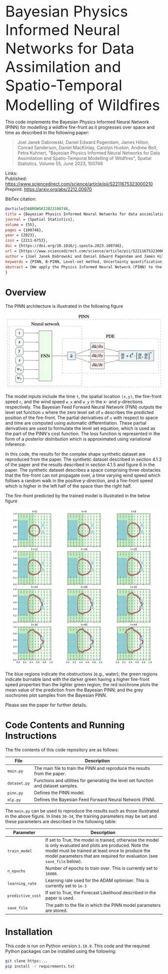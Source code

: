 <font size=7> Bayesian Physics Informed Neural Networks for Data Assimilation and Spatio-Temporal Modelling of Wildﬁres </font>


This code implements the Bayesian Physics Informed Neural Network (PINN) for 
modelling a wildfire fire-front as it progresses over space and time as 
described in the following paper:

>Joel Janek Dabrowski, Daniel Edward Pagendam, James Hilton, Conrad Sanderson, 
    Daniel MacKinlay, Carolyn Huston, Andrew Bolt, Petra Kuhnert, "Bayesian 
    Physics Informed Neural Networks for Data Assimilation and Spatio-Temporal 
    Modelling of Wildfires", Spatial Statistics, Volume 55, June 2023, 100746
    
Links: <br>
Published: https://www.sciencedirect.com/science/article/pii/S2211675323000210 <br>
Preprint: https://arxiv.org/abs/2212.00970

BibTex citation:
```bibtex
@article{DABROWSKI2023100746,
title = {Bayesian Physics Informed Neural Networks for data assimilation and spatio-temporal modelling of wildfires},
journal = {Spatial Statistics},
volume = {55},
pages = {100746},
year = {2023},
issn = {2211-6753},
doi = {https://doi.org/10.1016/j.spasta.2023.100746},
url = {https://www.sciencedirect.com/science/article/pii/S2211675323000210},
author = {Joel Janek Dabrowski and Daniel Edward Pagendam and James Hilton and Conrad Sanderson and Daniel MacKinlay and Carolyn Huston and Andrew Bolt and Petra Kuhnert},
keywords = {PINN, B-PINN, Level-set method, Uncertainty quantification, Neural network, Variational inference},
abstract = {We apply the Physics Informed Neural Network (PINN) to the problem of wildfire fire-front modelling. We use the PINN to solve the level-set equation, which is a partial differential equation that models a fire-front through the zero-level-set of a level-set function. The result is a PINN that simulates a fire-front as it propagates through the spatio-temporal domain. We show that popular optimisation cost functions used in the literature can result in PINNs that fail to maintain temporal continuity in modelled fire-fronts when there are extreme changes in exogenous forcing variables such as wind direction. We thus propose novel additions to the optimisation cost function that improves temporal continuity under these extreme changes. Furthermore, we develop an approach to perform data assimilation within the PINN such that the PINN predictions are drawn towards observations of the fire-front. Finally, we incorporate our novel approaches into a Bayesian PINN (B-PINN) to provide uncertainty quantification in the fire-front predictions. This is significant as the standard solver, the level-set method, does not naturally offer the capability for data assimilation and uncertainty quantification. Our results show that, with our novel approaches, the B-PINN can produce accurate predictions with high quality uncertainty quantification on real-world data.}
}
```


# Overview

The PINN architecture is illustrated in the following figure
<!-- ![readme_images/model.png](readme_images/model.png) -->
<img src="readme_images/model.png"  width="600">

The model inputs include the time `t`, the spatial location `(x,y)`, the 
fire-front speed `c`, and the wind speed `w_x` and `w_y` in the x- and 
y-directions respectively. The Bayesian Feed Forward Neural Network (FNN) 
outputs the level set function `u` where the zero level set of `u` describes the 
predicted position of the fire-front. The partial derivatives of `u` with 
respect to space and time are computed using automatic differentiation. These 
partial derivatives are used to formulate the level set equation, which is used 
as the part of the PINN's cost function. The loss function is represented in the 
form of a posterior distribution which is approximated using variational 
inference.

In this code, the results for the complex shape synthetic dataset are reproduced 
from the paper. The synthetic dataset described in section 4.1.2 of the paper 
and the results described in section 4.1.5 and figure 6 in the paper. The 
synthetic dataset describes a space comprising three obstacles that the 
fire-front can not propagate over, a time varying wind speed which follows a 
random walk in the positive y-direction, and a fire-front speed which is higher 
in the left half of the space than the right half. 

The fire-front predicted by the trained model is illustrated in the below figure

<img src="readme_images/results.png"  width="600">

The blue regions indicate the obstructions (e.g., water); the green 
regions indicate burnable land with the darker green having a higher fire-front 
speed properties than the lighter green region; the red isochrone plots the mean 
value of the prediction from the Bayesian PINN; and the grey isochrones plot 
samples from the Bayesian PINN. 

Please see the paper for further details.

# Code Contents and Running Instructions

The file contents of this code repository are as follows:

| **File** | **Description** |
| --- | --- |
| `main.py`     | The main file to train the PINN and reproduce the results from the paper. |
| `dataset.py`  | Functions and utilities for generating the level set function and dataset samples. |
| `pinn.py`     | Defines the PINN model. |
| `mlp.py`      | Defines the Bayesian Feed Forward Neural Network (FNN). |

The `main.py` can be used to reproduce the results such as those illustrated in 
the above figure. In lines `30-34`, the training parameters may be set and these 
parameters are described in the following table:

| **Parameter** | **Description** |
| --- | --- |
| `train_model`       | If set to True, the model is trained, otherwise the model is only evaluated and plots are produced. Note the model must be trained at least once to produce the model parameters that are required for evaluation (see `save_file` below). |
| `n_epochs`          | Number of epochs to train over. This is currently set to `16000`. |
| `learning_rate`     | Learning rate used for the ADAM optimiser. This is currently set to `1e-3` |
| `predictive_cost`   | If set to True, the Forecast Likelihood described in the paper is used. |
| `save_file`         | The path to the file in which the PINN model parameters are stored. |


# Installation

This code is run on Python version `3.10.9`. This code and the required Python 
packages can be installed using the following:

```bash
git clone https:...
pip install -r requirements.txt
```